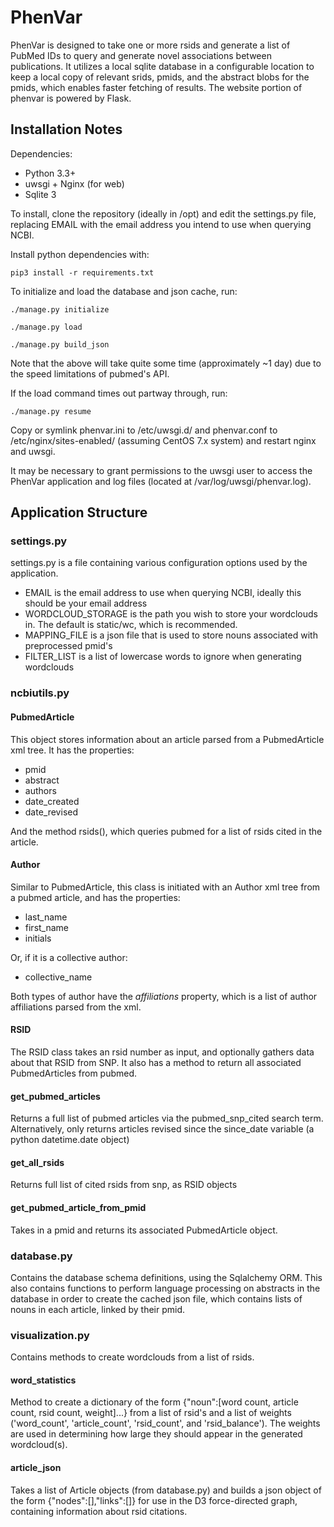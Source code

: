 # PhenVar
PhenVar is designed to take one or more rsids and generate a list of PubMed IDs to query and generate novel associations between publications. It utilizes a local sqlite database in a configurable location to keep a local copy of relevant srids, pmids, and the abstract blobs for the pmids, which enables faster fetching of results.
The website portion of phenvar is powered by Flask.
## Installation Notes
Dependencies:
* Python 3.3+
* uwsgi + Nginx (for web)
* Sqlite 3

To install, clone the repository (ideally in /opt) and edit the settings.py file, replacing EMAIL with the email address you intend to use when querying NCBI.

Install python dependencies with:

`pip3 install -r requirements.txt`

To initialize and load the database and json cache, run:

`./manage.py initialize`

`./manage.py load`

`./manage.py build_json`

Note that the above will take quite some time (approximately ~1 day) due to the speed limitations of pubmed's API.

If the load command times out partway through, run:

`./manage.py resume`

Copy or symlink phenvar.ini to /etc/uwsgi.d/ and phenvar.conf to /etc/nginx/sites-enabled/ (assuming CentOS 7.x system) and restart nginx and uwsgi. 

It may be necessary to grant permissions to the uwsgi user to access the PhenVar application and log files (located at /var/log/uwsgi/phenvar.log).

## Application Structure

### settings.py
settings.py is a file containing various configuration options used by the application.
* EMAIL is the email address to use when querying NCBI, ideally this should be your email address
* WORDCLOUD_STORAGE is the path you wish to store your wordclouds in. The default is static/wc, which is recommended.
* MAPPING_FILE is a json file that is used to store nouns associated with preprocessed pmid's
* FILTER_LIST is a list of lowercase words to ignore when generating wordclouds

### ncbiutils.py
#### PubmedArticle
This object stores information about an article parsed from a PubmedArticle xml tree. It has the properties:
* pmid
* abstract
* authors
* date_created
* date_revised

And the method rsids(), which queries pubmed for a list of rsids cited in the article.
#### Author
Similar to PubmedArticle, this class is initiated with an Author xml tree from a pubmed article, and has the properties:
* last_name
* first_name
* initials

Or, if it is a collective author:
* collective_name

Both types of author have the *affiliations* property, which is a list of author affiliations parsed from the xml.
#### RSID
The RSID class takes an rsid number as input, and optionally gathers data about that RSID from SNP. It also has a method to return all associated PubmedArticles from pubmed.
#### get_pubmed_articles
Returns a full list of pubmed articles via the pubmed_snp_cited search term. Alternatively, only returns articles revised since the since_date variable (a python datetime.date object)
#### get_all_rsids
Returns full list of cited rsids from snp, as RSID objects
#### get_pubmed_article_from_pmid
Takes in a pmid and returns its associated PubmedArticle object.
### database.py
Contains the database schema definitions, using the Sqlalchemy ORM.
This also contains functions to perform language processing on abstracts in the database in order to create the cached json file, which contains lists of nouns in each article, linked by their pmid.

### visualization.py
Contains methods to create wordclouds from a list of rsids.
#### word_statistics
Method to create a dictionary of the form {"noun":[word count, article count, rsid count, weight]...} from a list of rsid's and a list of weights ('word_count', 'article_count', 'rsid_count', and 'rsid_balance'). The weights are used in determining how large they should appear in the generated wordcloud(s).

#### article_json
Takes a list of Article objects (from database.py) and builds a json object of the form {"nodes":[],"links":[]} for use in the D3 force-directed graph, containing information about rsid citations.
